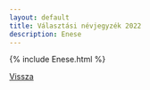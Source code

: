 ```yaml
---
layout: default
title: Választási névjegyzék 2022
description: Enese
---
```


{% include Enese.html %}

[Vissza](./)